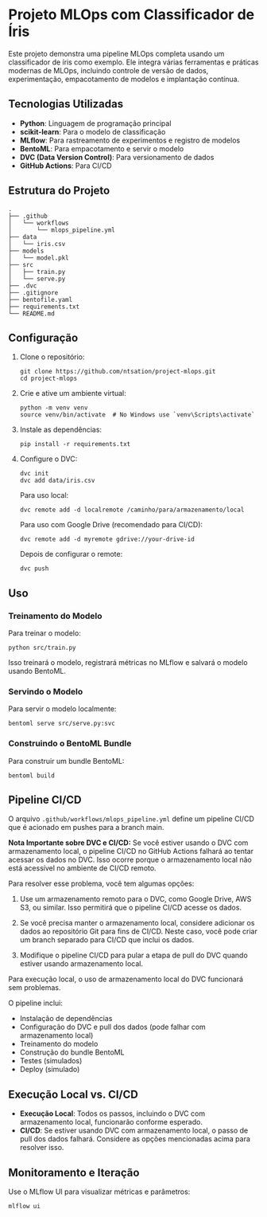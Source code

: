 # Projeto MLOps com Classificador de Íris

Este projeto demonstra uma pipeline MLOps completa usando um classificador de íris como exemplo. Ele integra várias ferramentas e práticas modernas de MLOps, incluindo controle de versão de dados, experimentação, empacotamento de modelos e implantação contínua.

## Tecnologias Utilizadas

- **Python**: Linguagem de programação principal
- **scikit-learn**: Para o modelo de classificação
- **MLflow**: Para rastreamento de experimentos e registro de modelos
- **BentoML**: Para empacotamento e servir o modelo
- **DVC (Data Version Control)**: Para versionamento de dados
- **GitHub Actions**: Para CI/CD

## Estrutura do Projeto

```
.
├── .github
│   └── workflows
│       └── mlops_pipeline.yml
├── data
│   └── iris.csv
├── models
│   └── model.pkl
├── src
│   ├── train.py
│   └── serve.py
├── .dvc
├── .gitignore
├── bentofile.yaml
├── requirements.txt
└── README.md
```

## Configuração

1. Clone o repositório:
   ```
   git clone https://github.com/ntsation/project-mlops.git
   cd project-mlops
   ```

2. Crie e ative um ambiente virtual:
   ```
   python -m venv venv
   source venv/bin/activate  # No Windows use `venv\Scripts\activate`
   ```

3. Instale as dependências:
   ```
   pip install -r requirements.txt
   ```

4. Configure o DVC:
   ```
   dvc init
   dvc add data/iris.csv
   ```

   Para uso local:
   ```
   dvc remote add -d localremote /caminho/para/armazenamento/local
   ```

   Para uso com Google Drive (recomendado para CI/CD):
   ```
   dvc remote add -d myremote gdrive://your-drive-id
   ```

   Depois de configurar o remote:
   ```
   dvc push
   ```

## Uso

### Treinamento do Modelo

Para treinar o modelo:

```
python src/train.py
```

Isso treinará o modelo, registrará métricas no MLflow e salvará o modelo usando BentoML.

### Servindo o Modelo

Para servir o modelo localmente:

```
bentoml serve src/serve.py:svc
```

### Construindo o BentoML Bundle

Para construir um bundle BentoML:

```
bentoml build
```

## Pipeline CI/CD

O arquivo `.github/workflows/mlops_pipeline.yml` define um pipeline CI/CD que é acionado em pushes para a branch main. 

**Nota Importante sobre DVC e CI/CD:**
Se você estiver usando o DVC com armazenamento local, o pipeline CI/CD no GitHub Actions falhará ao tentar acessar os dados no DVC. Isso ocorre porque o armazenamento local não está acessível no ambiente de CI/CD remoto. 

Para resolver esse problema, você tem algumas opções:

1. Use um armazenamento remoto para o DVC, como Google Drive, AWS S3, ou similar. Isso permitirá que o pipeline CI/CD acesse os dados.

2. Se você precisa manter o armazenamento local, considere adicionar os dados ao repositório Git para fins de CI/CD. Neste caso, você pode criar um branch separado para CI/CD que inclui os dados.

3. Modifique o pipeline CI/CD para pular a etapa de pull do DVC quando estiver usando armazenamento local.

Para execução local, o uso de armazenamento local do DVC funcionará sem problemas.

O pipeline inclui:

- Instalação de dependências
- Configuração do DVC e pull dos dados (pode falhar com armazenamento local)
- Treinamento do modelo
- Construção do bundle BentoML
- Testes (simulados)
- Deploy (simulado)

## Execução Local vs. CI/CD

- **Execução Local**: Todos os passos, incluindo o DVC com armazenamento local, funcionarão conforme esperado.
- **CI/CD**: Se estiver usando DVC com armazenamento local, o passo de pull dos dados falhará. Considere as opções mencionadas acima para resolver isso.

## Monitoramento e Iteração

Use o MLflow UI para visualizar métricas e parâmetros:

```
mlflow ui
```
